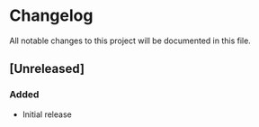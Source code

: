 # Changelog

All notable changes to this project will be documented in this file.

## [Unreleased]

### Added

- Initial release
